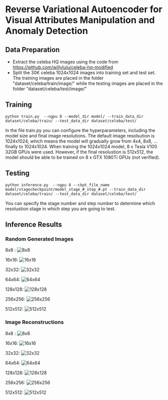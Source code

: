 # Reverse Variational Autoencoder for Visual Attributes Manipulation and Anomaly Detection
## Data Preparation
* Extract the celeba HQ images using the code from https://github.com/willylulu/celeba-hq-modified
* Split the 30K celeba 1024x1024 images into training set and test set. The training images are placed in the folder "dataset/celeba/train/image/" while the testing images are placed in the folder "dataset/celeba/test/image/"

## Training
```
python train.py  --ngpu 8 --model_dir model/ --train_data_dir dataset/celeba/train/ --test_data_dir dataset/celeba/test/
```
In the file train.py you can configure the hyperparameters, including the model size and final image resolutions. The default image resolsution is 1024x1024, which means the model will gradually grow from 4x4, 8x8, ... finally to 1024x1024. When training the 1024x1024 model, 8 x Tesla V100 32GB GPUs were used. However, if the final resolustion is 512x512, the model should be able to be trained on 8 x GTX 1080Ti GPUs (not verified).
## Testing
```
python inference.py  --ngpu 8 --ckpt_file_name model/stagecheckpoint/model_stage_#_step_#.pt --train_data_dir dataset/celeba/train/ --test_data_dir dataset/celeba/test/
```
You can specify the stage number and step number to determine which resolustion stage in which step you are going to test.

## Inference Results
### Random Generated Images
8x8  : ![8x8](https://github.com/nianlonggu/reverse_variational_autoencoder/blob/master/results/8x8_gen.png)

16x16: ![16x16](https://github.com/nianlonggu/reverse_variational_autoencoder/blob/master/results/16x16_gen.png)

32x32: ![32x32](https://github.com/nianlonggu/reverse_variational_autoencoder/blob/master/results/32x32_gen.png)

64x64: ![64x64](https://github.com/nianlonggu/reverse_variational_autoencoder/blob/master/results/64x64_gen.png)

128x128: ![128x128](https://github.com/nianlonggu/reverse_variational_autoencoder/blob/master/results/128x128_gen.png)

256x256: ![256x256](https://github.com/nianlonggu/reverse_variational_autoencoder/blob/master/results/256x256_gen.png)

512x512: ![512x512](https://github.com/nianlonggu/reverse_variational_autoencoder/blob/master/results/512x512_gen.png)

### Image Reconstructions
8x8  : ![8x8](https://github.com/nianlonggu/reverse_variational_autoencoder/blob/master/results/8x8_recon.png)

16x16: ![16x16](https://github.com/nianlonggu/reverse_variational_autoencoder/blob/master/results/16x16_recon.png)

32x32: ![32x32](https://github.com/nianlonggu/reverse_variational_autoencoder/blob/master/results/32x32_recon.png)

64x64: ![64x64](https://github.com/nianlonggu/reverse_variational_autoencoder/blob/master/results/64x64_recon.png)

128x128: ![128x128](https://github.com/nianlonggu/reverse_variational_autoencoder/blob/master/results/128x128_recon.png)

256x256: ![256x256](https://github.com/nianlonggu/reverse_variational_autoencoder/blob/master/results/256x256_recon.png)

512x512: ![512x512](https://github.com/nianlonggu/reverse_variational_autoencoder/blob/master/results/512x512_recon.png)
